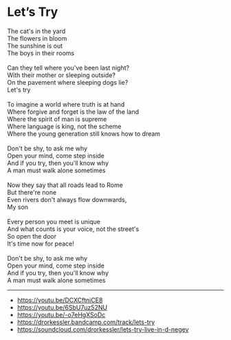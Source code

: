 # Let’s Try

The cat's in the yard\
The flowers in bloom\
The sunshine is out\
The boys in their rooms\
\
Can they tell where you've been last night?\
With their mother or sleeping outside?\
On the pavement where sleeping dogs lie?\
Let's try\
\
To imagine a world where truth is at hand\
Where forgive and forget is the law of the land\
Where the spirit of man is supreme\
Where language is king, not the scheme\
Where the young generation still knows how to dream\
\
Don't be shy, to ask me why\
Open your mind, come step inside\
And if you try, then you'll know why\
A man must walk alone sometimes\
\
Now they say that all roads lead to Rome\
But there're none\
Even rivers don't always flow downwards,\
My son\
\
Every person you meet is unique\
And what counts is your voice, not the street's\
So open the door\
It's time now for peace!\
\
Don't be shy, to ask me why\
Open your mind, come step inside\
And if you try, then you'll know why\
A man must walk alone sometimes

---
- https://youtu.be/DCXCftniCE8
- https://youtu.be/6SbU7uz52NU
- https://youtu.be/-o7eHgXSoDc
- https://drorkessler.bandcamp.com/track/lets-try
- https://soundcloud.com/drorkessler/lets-try-live-in-d-negev
